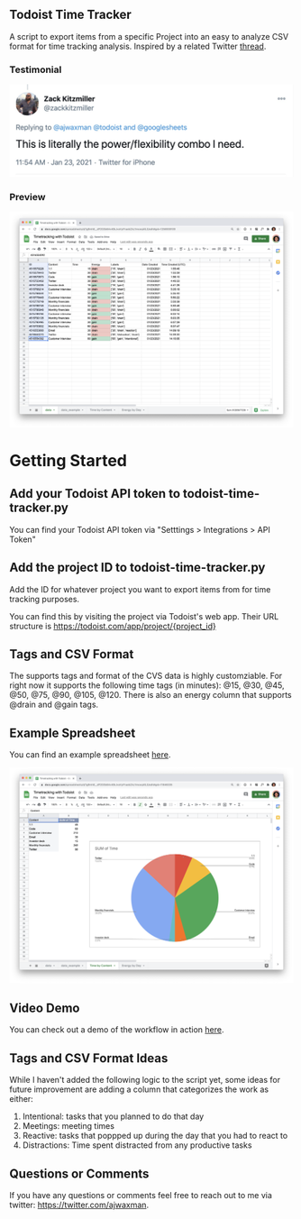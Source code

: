 ## Todoist Time Tracker 
A script to export items from a specific Project into an easy to analyze CSV format for time tracking analysis. Inspired by a related Twitter [thread](https://twitter.com/karrisaarinen/status/1352685228242784256).

### Testimonial
![Testimonial](./images/tweet.png "Testimonial")

### Preview
![Data](./images/data.png "Data")

# Getting Started

## Add your Todoist API token to todoist-time-tracker.py

You can find your Todoist API token via "Setttings > Integrations > API Token"

## Add the project ID to todoist-time-tracker.py 

Add the ID for whatever project you want to export items from for time tracking purposes.

You can find this by visiting the project via Todoist's web app. Their URL structure is https://todoist.com/app/project/{project_id}

## Tags and CSV Format

The supports tags and format of the CVS data is highly customziable. For right now it supports the following time tags (in minutes): @15, @30, @45, @50, @75, @90, @105, @120. There is also an energy column that supports @drain and @gain tags.

## Example Spreadsheet
You can find an example spreadsheet [here](https://docs.google.com/spreadsheets/d/1g9mh8__dP2G0b64v4SkJvoVyIFraebZAz1mceoj4lL0/edit?usp=sharing).

![Graph](./images/graph.png "Graph")

## Video Demo
You can check out a demo of the workflow in action [here](https://www.loom.com/share/66aed12aa5f14cbdadb75754ef513b55).


## Tags and CSV Format Ideas

While I haven't added the following logic to the script yet, some ideas for future improvement are adding a column that categorizes the work as either:
1. Intentional: tasks that you planned to do that day
2. Meetings: meeting times
3. Reactive: tasks that poppped up during the day that you had to react to
4. Distractions: Time spent distracted from any productive tasks

## Questions or Comments
If you have any questions or comments feel free to reach out to me via twitter: https://twitter.com/ajwaxman.
